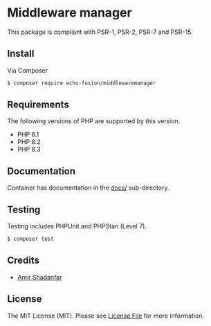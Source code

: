 # Middleware manager

This package is compliant with PSR-1, PSR-2, PSR-7 and PSR-15. 


## Install

Via Composer

``` bash
$ composer require echo-fusion/middlewaremanager
```

## Requirements

The following versions of PHP are supported by this version.

* PHP 8.1
* PHP 8.2
* PHP 8.3

## Documentation

Container has documentation in the [docs/](https://github.com/echo-fusion/middlewaremanager/tree/master/docs) sub-directory.

## Testing

Testing includes PHPUnit and PHPStan (Level 7).
``` bash
$ composer test
```

## Credits

- [Amir Shadanfar](https://github.com/amir-shadanfar)

## License

The MIT License (MIT). Please see [License File](https://github.com/echo-fusion/middlewaremanager/blob/main/LICENSE) for more information.

